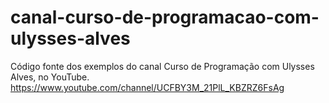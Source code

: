 # canal-curso-de-programacao-com-ulysses-alves
Código fonte dos exemplos do canal Curso de Programação com Ulysses Alves, no YouTube. https://www.youtube.com/channel/UCFBY3M_21PlL_KBZRZ6FsAg
